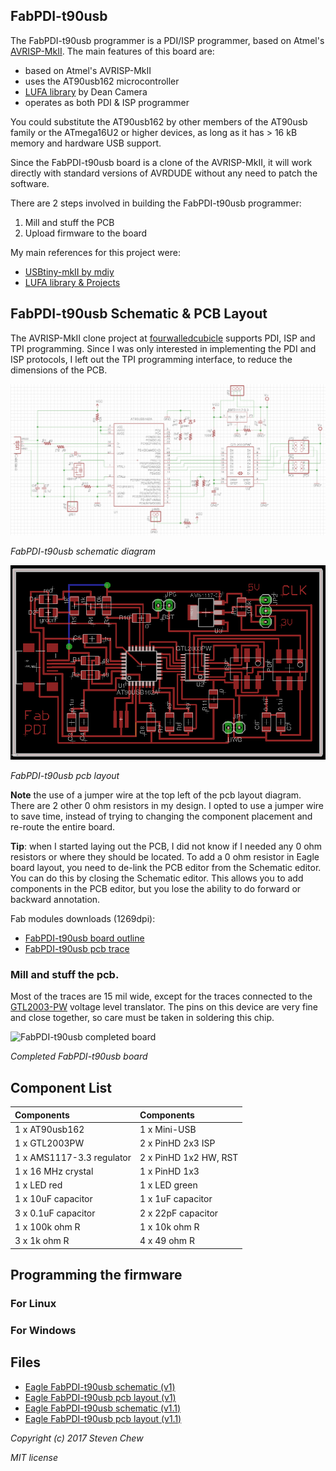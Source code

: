 ## FabPDI-t90usb
The FabPDI-t90usb programmer is a PDI/ISP programmer, based on Atmel's [AVRISP-MkII](http://www.atmel.com/tools/avrispmkii.aspx). The main features of this board are:
* based on Atmel's AVRISP-MkII
* uses the AT90usb162 microcontroller
* [LUFA library](http://www.fourwalledcubicle.com/LUFA.php) by Dean Camera
* operates as both PDI & ISP programmer

You could substitute the AT90usb162 by other members of the AT90usb family or the ATmega16U2 or higher devices, as long as it has > 16 kB memory and hardware USB support.

Since the FabPDI-t90usb board is a clone of the AVRISP-MkII, it will work directly with standard versions of AVRDUDE without any need to patch the software.

There are 2 steps involved in building the FabPDI-t90usb programmer:
1. Mill and stuff the PCB
2. Upload firmware to the board

My main references for this project were:
* [USBtiny-mkII by mdiy](http://mdiy.pl/programator-usbtiny-mkii-slim/?lang=en)
* [LUFA library & Projects](http://www.fourwalledcubicle.com/AVRISP.php)

## FabPDI-t90usb Schematic & PCB Layout
The AVRISP-MkII clone project at [fourwalledcubicle](http://www.fourwalledcubicle.com/AVRISP.php) supports PDI, ISP and TPI programming. Since I was only interested in implementing the PDI and ISP protocols, I left out the TPI programming interface, to reduce the dimensions of the PCB.

![FabPDI-t90usb Schematic](images/fabpdi-t90usb_01.png)

*FabPDI-t90usb schematic diagram*

![FabPDI-t90usb PCB layout](images/fabpdi-t90usb_02.png)

*FabPDI-t90usb pcb layout*

**Note** the use of a jumper wire at the top left of the pcb layout diagram. There are 2 other 0 ohm resistors in my design. I opted to use a jumper wire to save time, instead of trying to changing the component placement and re-route the entire board.

**Tip**: when I started laying out the PCB, I did not know if I needed any 0 ohm resistors or where they should be located. To add a 0 ohm resistor in Eagle board layout, you need to de-link the PCB editor from the Schematic editor. You can do this by closing the Schematic editor. This allows you to add components in the PCB editor, but you lose the ability to do forward or backward annotation.

Fab modules downloads (1269dpi):

* [FabPDI-t90usb board outline](images/fabpdi-t90_outline.png)
* [FabPDI-t90usb pcb trace](images/fabpdi-t90_traces.png)

### Mill and stuff the pcb.

Most of the traces are 15 mil wide, except for the traces connected to the [GTL2003-PW](http://www.nxp.com/docs/en/data-sheet/GTL2003.pdf) voltage level translator. The pins on this device are very fine and close together, so care must be taken in soldering this chip.

![FabPDI-t90usb completed board](images/fabpdi-t90usb_03.png)

*Completed FabPDI-t90usb board*

## Component List
| Components | Components |
| :--------- | :--------- |
| 1 x AT90usb162 | 1 x Mini-USB |
| 1 x GTL2003PW | 2 x PinHD 2x3 ISP |
| 1 x AMS1117-3.3 regulator | 2 x PinHD 1x2 HW, RST |
| 1 x 16 MHz crystal | 1 x PinHD 1x3 |
| 1 x LED red | 1 x LED green |
| 1 x 10uF capacitor | 1 x 1uF capacitor |
| 3 x 0.1uF capacitor | 2 x 22pF capacitor |
| 1 x 100k ohm R | 1 x 10k ohm R |
| 3 x 1k ohm R |  4 x 49 ohm R |

## Programming the firmware
### For Linux

### For Windows

## Files
* [Eagle FabPDI-t90usb schematic (v1)](files/fabpdi-t90usb/fabpdi-t90usb_v1.sch)
* [Eagle FabPDI-t90usb pcb layout (v1)](files/fabpdi-t90usb_v1.brd)
* [Eagle FabPDI-t90usb schematic (v1.1)](files/fabpdi-t90usb/fabpdi-t90usb_v1.1.sch)
* [Eagle FabPDI-t90usb pcb layout (v1.1)](files/fabpdi-t90usb/fabpdi-t90usb_v1.1.brd)

*Copyright (c) 2017 Steven Chew*

*MIT license*

